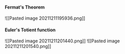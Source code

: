 #### Fermat's Theorem
![[Pasted image 20211211195936.png]]

#### Euler's Totient function
![[Pasted image 20211211201440.png]]
![[Pasted image 20211211201540.png]]

#### 